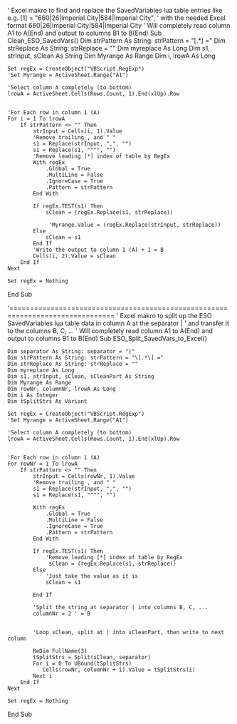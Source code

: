 ' Excel makro to find and replace the SavedVariables lua table entries like e.g. [1] = "660|26|Imperial City|584|Imperial City",
' with the needed Excel format 660|26|Imperial City|584|Imperial City
' Will completely read column A1 to A(End) and output to columns B1 to B(End)
Sub Clean_ESO_SavedVars()
    Dim strPattern As String: strPattern = "\[.*\] ="
    Dim strReplace As String: strReplace = ""
    Dim myreplace As Long
    Dim s1, strInput, sClean As String
    Dim Myrange As Range
    Dim i, lrowA As Long

    Set regEx = CreateObject("VBScript.RegExp")
    'Set Myrange = ActiveSheet.Range("A1")

    'Select column A completely (to bottom)
    lrowA = ActiveSheet.Cells(Rows.Count, 1).End(xlUp).Row


    'For Each row in column 1 (A)
    For i = 1 To lrowA
        If strPattern <> "" Then
            strInput = Cells(i, 1).Value
            'Remove trailing , and " "
            s1 = Replace(strInput, ",", "")
            s1 = Replace(s1, """", "")
            'Remove leading [*] index of table by RegEx
            With regEx
                .Global = True
                .MultiLine = False
                .IgnoreCase = True
                .Pattern = strPattern
            End With

            If regEx.TEST(s1) Then
                sClean = (regEx.Replace(s1, strReplace))

                 'Myrange.Value = (regEx.Replace(strInput, strReplace))
            Else
                sClean = s1
            End If
            'Write the output to column 1 (A) + 1 = B
            Cells(i, 2).Value = sClean
        End If
    Next

    Set regEx = Nothing

End Sub


'===============================================================================
' Excel makro to split up the ESO SavedVariables lua table data in column A at the separator |
' and transfer it to the columns B, C, ...
' Will completely read column A1 to A(End) and output to columns B1 to B(End)
Sub ESO_Split_SavedVars_to_Excel()

    Dim separator As String: separator = "|"
    Dim strPattern As String: strPattern = "\[.*\] ="
    Dim strReplace As String: strReplace = ""
    Dim myreplace As Long
    Dim s1, strInput, sClean, sCleanPart As String
    Dim Myrange As Range
    Dim rowNr, columnNr, lrowA As Long
    Dim i As Integer
    Dim tSplitStrs As Variant

    Set regEx = CreateObject("VBScript.RegExp")
    'Set Myrange = ActiveSheet.Range("A1")

    'Select column A completely (to bottom)
    lrowA = ActiveSheet.Cells(Rows.Count, 1).End(xlUp).Row


    'For Each row in column 1 (A)
    For rowNr = 1 To lrowA
        If strPattern <> "" Then
            strInput = Cells(rowNr, 1).Value
            'Remove trailing , and " "
            s1 = Replace(strInput, ",", "")
            s1 = Replace(s1, """", "")

            With regEx
                .Global = True
                .MultiLine = False
                .IgnoreCase = True
                .Pattern = strPattern
            End With

            If regEx.TEST(s1) Then
                'Remove leading [*] index of table by RegEx
                 sClean = (regEx.Replace(s1, strReplace))
            Else
                'Just take the value as it is
                sClean = s1

            End If

            'Split the string at separator | into columns B, C, ...
            columnNr = 2 ' = B


            'Loop sClean, split at | into sCleanPart, then write to next column

            ReDim FullName(3)
            tSplitStrs = Split(sClean, separator)
            For i = 0 To UBound(tSplitStrs)
               Cells(rowNr, columnNr + i).Value = tSplitStrs(i)
            Next i
        End If
    Next

    Set regEx = Nothing
End Sub



